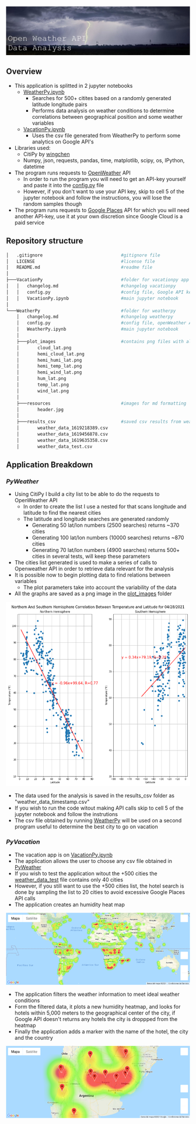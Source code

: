 ![Header](WeatherPy/resources/header.jpg)

## **Overview**

- This application is splitted in 2 jupyter notebooks
    - [WeatherPy.ipynb](WeaherPy/WeatherPy.ipynb)
        - Searches for 500+ citites based on a randomly generated latitude longitude pairs
        - Performs data analysis on weather conditions to determine correlations between geographical position and some weather variables
    - [VacationPy.ipynb](VacationPy/VacationPy.ipynb)
        - Uses the csv file generated from WeatherPy to perform some analytics on Google API's
- Libraries used:
    - CitiPy by [wingchen](https://pypi.org/project/citipy/#files)
    - Numpy, json, requests, pandas, time, matplotlib, scipy, os, IPython, datetime
- The program runs requests to [OpenWeather](https://openweathermap.org/) API
    - In order to run the program you will need to get an API-key yourself and paste it into the [config.py](WeatherPy/config.py) file
    - However, if you don't want to use your API key, skip to cell 5 of the jupyter notebook and follow the instructions, you will lose the random samples though
- The program runs requests to [Google Places](https://cloud.google.com/) API for which you will need another API-key, use it at your own discretion since Google Cloud is a paid service

## **Repository structure**
``` bash
│   .gitignore                              #gitignore file
│   LICENSE                                 #license file
│   README.md                               #readme file
│
├───VacationPy                              #folder for vacationpy app
│   │   changelog.md                        #changelog vacationpy
│   │   config.py                           #config file, Google API key goes here
│   │   VacationPy.ipynb                    #main jupyter notebook
│
└───WeatherPy                               #folder for weatherpy
    │   changelog.md                        #changelog weatherpy
    │   config.py                           #config file, openWeather API key 
    │   WeatherPy.ipynb                     #main jupyter notebook
    │
    ├───plot_images                         #contains png files with all the plots
    │       cloud_lat.png
    │       hemi_cloud_lat.png
    │       hemi_humi_lat.png
    │       hemi_temp_lat.png
    │       hemi_wind_lat.png
    │       hum_lat.png
    │       temp_lat.png
    │       wind_lat.png
    │
    ├───resources                           #images for md formatting
    │       header.jpg
    │
    ├───results_csv                         #saved csv results from weatherpy
    │       weather_data_1619218389.csv
    │       weather_data_1619456878.csv
    │       weather_data_1619635358.csv
    │       weather_data_test.csv

```

## **Application Breakdown**

### *PyWeather*
- Using CitiPy I build a city list to be able to do the requests to OpenWeather API
    - In order to create the list I use a nested for that scans longitude and latitude to find the nearest cities
    - The latitude and longitude searches are generated randomly
        - Generating 50 lat/lon numbers (2500 searches) returns  ~370 cities
        - Generating 100 lat/lon numbers (10000 searches) returns ~870 cities
        - Generating 70 lat/lon numbers (4900 searches) returns 500+ cities in several tests, will keep these parameters
- The cities list generated is used to make a series of calls to Openweather API in order to retrieve data relevant for the analysis
- It is possible now to begin plotting data to find relations between variables
    - The plot parameters take into account the variability of the data
- All the graphs are saved as a png image in the [plot_images](WeatherPy/plot_images) folder

![hemi_temp_lat.png](WeatherPy/plot_images/hemi_temp_lat.png)

- The data used for the analysis is saved in the results_csv folder as "weather_data_timestamp.csv"
- If you wish to run the code witout making API calls skip to cell 5 of the jupyter notebook and follow the instrutions
- The csv file obtained by running [WeatherPy](WeatherPy/WeatherPy.ipynb) will be used on a second program useful to determine the best city to go on vacation
### *PyVacation*
- The vacation app is on [VacationPy.ipynb](VacationPy/VacationPy.ipynb)
- The application allows the user to choose any csv file obtained in [PyWeather](WeatherPy/WeatherPy.ipynb)
- If you wish to test the application witout the +500 cities the [weather_data_test](WeatherPy/results_csv/weather_data_test.csv) file contains only 40 cities
- However, if you still want to use the +500 cities list, the hotel search is done by sampling the list to 20 cities to avoid excessive Google Places API calls
- The application creates an humidity heat map

![map.png](WeatherPy/resources/map.png)

- The application filters the weather information to meet ideal weather conditions
- Form the filtered data, it plots a new humidity heatmap, and looks for hotels within 5,000 meters to the geographical center of the city, if Google API doesn't returns any hotels the city is droppped from the heatmap
- Finally the application adds a marker with the name of the hotel, the city and the country

![map1.png](WeatherPy/resources/map1.png)
